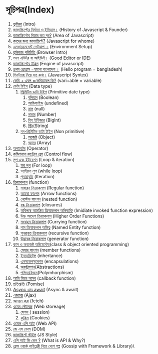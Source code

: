 # সূচিপত্র(Index)

1. [ভুমিকা](https://nipu.gitbook.io/coding-js/intro) (Intro)
2. [জাভাস্ক্রিপ্টের নির্মাতা ও ইতিহাস।](https://nipu.gitbook.io/coding-js/history) (History of Javascript & Founder)
3. [জাভাস্ক্রিপ্টের বিস্তার কত দূর?](https://nipu.gitbook.io/coding-js/features) (Area of Javascript)
4. [কাদের জন্য জাভাস্ক্রিপ্ট?](https://nipu.gitbook.io/coding-js/users) (Javascript for whome)
5. [এনভায়রনমেন্ট সেটআপ ।](https://nipu.gitbook.io/coding-js/environment-setup) (Environment Setup)
6. [ব্রাউজার পরিচিতি](browser-intro.md)[ ](https://nipu.gitbook.io/coding-js/browser-intro)(Browser Intro)
7. [ভাল এডিটর বা আইডিই।](https://nipu.gitbook.io/coding-js/editor-ide) (Good Editor or IDE)
8. [জাভাস্ক্রিপ্টের ইঞ্জিন](https://nipu.gitbook.io/coding-js/js-engine) (Engine of javascript)
9. [প্রথম প্রোগ্রাম =হ্যালো বাংলাদেশ ।](https://nipu.gitbook.io/coding-js/hello-bangladesh) (Hello program = bangladesh)
10. [সিনট্যাক্স নিয়ে যত কথা।](https://nipu.gitbook.io/coding-js/js-syntex) (Javascript Syntex)
11. [ভেরি + এবল =ভেরিয়্যাবল কি?](https://nipu.gitbook.io/coding-js/javascript\_variable) (vari+able = variable)
12. [ডেটা টাইপ](https://nipu.gitbook.io/coding-js/datatype) (Data type)
    1. [প্রিমিটিভ ডাটা টাইপ](https://nipu.gitbook.io/coding-js/datatype/premitive-data-type) (Primitive date type)
       1. [বুলিয়ান](https://nipu.gitbook.io/coding-js/datatype/premitive-data-type/boolean) (Boolean)
       2. [আন্ডিফাইন্ড](https://nipu.gitbook.io/coding-js/datatype/premitive-data-type/undefined) (undefined)
       3. [নাল](https://nipu.gitbook.io/coding-js/datatype/premitive-data-type/null) (null)
       4. [নাম্বার](https://nipu.gitbook.io/coding-js/datatype/premitive-data-type/number) (Number)
       5. [বিগ ইন্টিজার](https://nipu.gitbook.io/coding-js/datatype/premitive-data-type/bigint) (BigInt)
       6. [স্ট্রিং](https://nipu.gitbook.io/coding-js/datatype/premitive-data-type/string)(String)
    2. [নন-প্রিমিটিভ ডাটা টাইপ](https://nipu.gitbook.io/coding-js/datatype/non-primitive-data-type) (Non primitive)
       1. [অব্জেক্ট](https://nipu.gitbook.io/coding-js/datatype/non-primitive-data-type/object) (Object)
       2. [অ্যারে](https://nipu.gitbook.io/coding-js/datatype/non-primitive-data-type/array) (Array)
13. [অপারেটর](https://nipu.gitbook.io/coding-js/oparator) (Operator)
14. [কন্ডিশনাল কন্ট্রোল ফ্লো](https://nipu.gitbook.io/coding-js/conditional-control-flow) (Control flow)
15. [লুপ এবং ইটারেশন](13-loop/) (Loop & iteration)
    1. [ফর লুপ](https://nipu.gitbook.io/coding-js/loop/iteration) (For loop)
    2. [ও্যাইয়ল লুপ](https://nipu.gitbook.io/coding-js/loop/while-loop) (while loop)
    3. [পুনারাবৃত্তি](https://nipu.gitbook.io/coding-js/loop/iteration) (Iteration)
16. [ক্রিয়াকলাপ](https://nipu.gitbook.io/coding-js/function) (function)
    1. [সাধারন ক্রিয়াকলাপ](https://nipu.gitbook.io/coding-js/function/regular-function) (Regular function)
    2. [অ্যারো ফাংশন](14-function/arrow-function.md) (Arrow functions)
    3. [নেস্টেড ফাংশন](14-function/nested-function.md) (nested function)
    4. [বন্ধ ক্রিয়াকলাপ](https://nipu.gitbook.io/coding-js/function/closures-function) (closures)
    5. [অবিলম্বে আমন্ত্রিত ক্রিয়াকলাপ অভিব্যক্তি](https://nipu.gitbook.io/coding-js/function/iife) (Imidiate invoked function expression)
    6. [উচ্চ আদেশ ক্রিয়াকলাপ](https://nipu.gitbook.io/coding-js/function/higher-order-function) (Higher Order Functions)
    7. [সংবাহন ক্রিয়াকলাপ](https://nipu.gitbook.io/coding-js/function/currying-function) (Currying function)
    8. [নাম ক্রিয়াকলাপ অস্তিত্ব](https://nipu.gitbook.io/coding-js/function/nfe) (Named Entity function)
    9. [পুনরাবৃত্ত ক্রিয়াকলাপ](https://nipu.gitbook.io/coding-js/function/recursive-function) (recursive function)
    10. [উদ্ভাবক ক্রিয়াকলাপ](https://nipu.gitbook.io/coding-js/function/generator-function) (generator function)
17. [ক্লাস ও অবজেক্ট অরিয়েন্টেড](https://nipu.gitbook.io/coding-js/class-and-oop)(class & object oriented programming)
    1. [মেম্বার ফাংশন](class/member-function.md)   (member functions)
    2. [ইনহেরিটেন্স](https://nipu.gitbook.io/coding-js/class-and-oop/inhertance) (inhertance)
    3. [এনসকেপসুলেশন](https://nipu.gitbook.io/coding-js/class-and-oop/encapsulations) (encapsulations)
    4. [অবস্ট্রাক্শন](https://nipu.gitbook.io/coding-js/class-and-oop/abstraction)(Abstractions)
    5. [পলিমরফিজম](https://nipu.gitbook.io/coding-js/class-and-oop/polymorphism)(Polymhorphism)
18. [আমি ফিরে আসব](https://nipu.gitbook.io/coding-js/callback-function) (callback function)
19. [প্রতিশ্রুতি](https://nipu.gitbook.io/coding-js/promise) (Pomise)
20. [Async এবং await](async-and-await.md) (Async & await)
21. [এজ্যাক্স](https://nipu.gitbook.io/coding-js/ajax) (Ajax)
22. [আনয়ন করা](https://nipu.gitbook.io/coding-js/fetch) (fetch)
23. [ওয়েব স্টোরেজ](https://nipu.gitbook.io/coding-js/web-storeage) (Web storeage)
    1. [সেশন ](web-storeage/session.md)( session)
    2. [কুকিস](https://nipu.gitbook.io/coding-js/web-storeage/cookies) (Cookies)
24. [ওয়েভ এপি আই](https://nipu.gitbook.io/coding-js/web-api) (Web API)
25. [জে এস ডোম](https://nipu.gitbook.io/coding-js/js-dom) (DOM)
26. [জাভাস্ক্রিপ্ট স্টাইল](https://nipu.gitbook.io/coding-js/js-style) (JS Style)
27. [এপি আই কি কেন ?](22-what-is-api.md) (What is API & Why?)
28. [ফ্রেম ওয়ার্ক লাইব্রেরী নিয়ে খোশ গল্প](23-framework-library-gossip.md) (Gossip with Framework & Library)\
